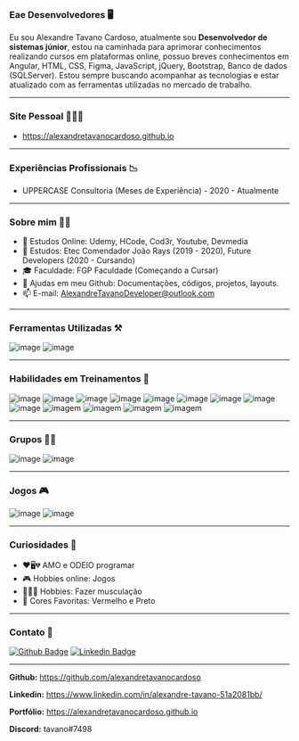 
### **Eae Desenvolvedores** 🖥️
  Eu sou Alexandre Tavano Cardoso, atualmente sou **Desenvolvedor de sistemas júnior**, estou na caminhada para aprimorar conhecimentos realizando cursos em plataformas online, possuo breves conhecimentos em Angular, HTML, CSS, Figma, JavaScript, jQuery, Bootstrap, Banco de dados (SQLServer). Estou sempre buscando acompanhar as tecnologias e estar atualizado com as ferramentas utilizadas no mercado de trabalho.
  
---

### **Site Pessoal** 👨🏽‍💻
- https://alexandretavanocardoso.github.io

---

### **Experiências Profissionais** 📉
- UPPERCASE Consultoria (Meses de Experiência) - 2020 - Atualmente

---

### **Sobre mim** 🧑🏽
- 📗 Estudos Online: Udemy, HCode, Cod3r, Youtube, Devmedia
- 📕 Estudos: Etec Comendador João Rays (2019 - 2020), Future Developers (2020 - Cursando)
- 🎓 Faculdade: FGP Faculdade (Começando a Cursar) 
- 👯 Ajudas em meu Github: Documentações, códigos, projetos, layouts.
- 📫 E-mail: AlexandreTavanoDeveloper@outlook.com

---

### **Ferramentas Utilizadas** ⚒️
![image](https://img.shields.io/badge/Visual_Studio_Code-007ACC?style=for-the-badge&logo=visual-studio-code&logoColor=white)
![image](https://img.shields.io/badge/Visual_Studio-5C2D91?style=for-the-badge&logo=visual-studio&logoColor=white)

---

### **Habilidades em Treinamentos** 🚀
![image](https://img.shields.io/badge/HTML5-E34F26?style=for-the-badge&logo=html5&logoColor=white)
![image](https://img.shields.io/badge/CSS3-1572B6?style=for-the-badge&logo=css3&logoColor=white)
![image](https://img.shields.io/badge/SASS-CC6699?style=for-the-badge&logo=sass&logoColor=white)
![image](https://img.shields.io/badge/JavaScript-323330?style=for-the-badge&logo=javascript&logoColor=F7DF1E)
![image](https://img.shields.io/badge/Bootstrap-563D7C?style=for-the-badge&logo=bootstrap&logoColor=white)
![image](https://img.shields.io/badge/jQuery-0769AD?style=for-the-badge&logo=jquery&logoColor=white)
![image](https://img.shields.io/badge/Microsoft_SQL_Server-CC2927?style=for-the-badge&logo=microsoft-sql-server&logoColor=white)
![image](https://img.shields.io/badge/GitHub-181717?style=for-the-badge&logo=GitHub&logoColor=white)
![image](https://img.shields.io/badge/Git-F05032?style=for-the-badge&logo=Git&logoColor=white)
![imagem](https://img.shields.io/badge/C_Sharp-239120?style=for-the-badge&logo=c-sharp&logoColor=white)
![imagem](https://img.shields.io/badge/Angular-DD0031?style=for-the-badge&logo=angular&logoColor=white)
![imagem](https://img.shields.io/badge/.NET-5C2D91?style=for-the-badge&logo=.net&logoColor=white)
![imagem](https://img.shields.io/badge/Figma-F24E1E?style=for-the-badge&logo=figma&logoColor=white)

---

### **Grupos** 🤜🤛

![image](https://img.shields.io/badge/Discord-7289DA?style=for-the-badge&logo=discord&logoColor=white)
![image](https://img.shields.io/badge/Microsoft_Teams-6264A7?style=for-the-badge&logo=microsoft-teams&logoColor=white)

---

### **Jogos** 🎮

![image](https://img.shields.io/badge/Steam-000000?style=for-the-badge&logo=steam&logoColor=white)
![image](https://img.shields.io/badge/Counter_Strike-000000?style=for-the-badge&logo=counter-strike&logoColor=white)

---

### **Curiosidades** 👀
- ❤️🖥️💔 AMO e ODEIO programar 
- 🎮 Hobbies online: Jogos
- 🏋🏾‍♂️ Hobbies: Fazer musculação
- 🎨 Cores Favoritas: Vermelho e Preto

---

### **Contato**  📱
[![Github Badge](https://img.shields.io/badge/-Github-000?style=flat-square&logo=Github&logoColor=white&link=https://github.com/alexandretavanocardoso)](https://github.com/alexandretavanocardoso)
[![Linkedin Badge](https://img.shields.io/badge/-LinkedIn-blue?style=flat-square&logo=Linkedin&logoColor=white&link=https://www.linkedin.com/in/alexandre-tavano-51a2081bb/)](https://www.linkedin.com/in/alexandre-tavano-51a2081bb/)

---

**Github:** https://github.com/alexandretavanocardoso

**Linkedin:** https://www.linkedin.com/in/alexandre-tavano-51a2081bb/

**Portfólio:** https://alexandretavanocardoso.github.io

**Discord:** tavano#7498
